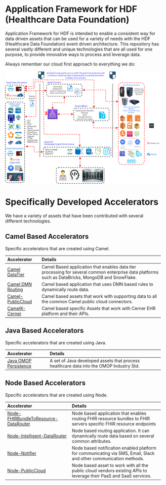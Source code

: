 # Application Framework for HDF (Healthcare Data Foundation)
Application Framework for HDF is intended to enable a consistent way for data driven assets that 
can be used for a variety of needs with the HDF (Healthcare Data Foundation) event driven architecture. This repository has several vastly different and unique technologies that are all used
for one purpose, to provide innovative ways to process and leverage data.

Always remember our cloud first approach to everything we do: <br/>

![iDaaS Data Flow - Detailed.png](https://github.com/Project-Herophilus/Project-Herophilus-Assets/blob/main/images/iDaaS-Platform/Implementations-Gen-CloudAgnostic.png)
<br/>


# Specifically Developed Accelerators
We have a variety of assets that have been contributed with several different technologies.

## Camel Based Accelerators
Specific accelerators that are created using Camel.

| Accelerator                                                                                                                 | Details                                                                                                                                           |
|:----------------------------------------------------------------------------------------------------------------------------|:--------------------------------------------------------------------------------------------------------------------------------------------------| 
| [Camel DataTier](https://github.com/Project-Herophilus/ApplicationFramework-HDF/tree/main/camel-datatier)                   | Camel Based application that enables data tier processing for several common enterprise data platforms such as DataBricks, MongoDB and SnowFlake. |
| [Camel DMN Routing](https://github.com/Project-Herophilus/ApplicationFramework-HDF/tree/main/Camel-DMN-DataRouting) | Camel based application that uses DMN based rules to dynamically route data.                                                                      |
| [Camel-PublicCloud](https://github.com/Project-Herophilus/ApplicationFramework-HDF/tree/main/camel-publiccloud)     | Camel based assets that work with supporting data to all the common Camel public cloud connectors.                                                |
| [CamelK-Cerner](https://github.com/Project-Herophilus/ApplicationFramework-HDF/tree/main/CamelK-Cerner)              | Camel based specific Assets that work with Cerner EHR platform and their APIs.                                                                    |

## Java Based Accelerators
Specific accelerators that are created using Java.

| Accelerator                              | Details |
|:-----------------------------------------|:----------------------------| 
|[Java OMOP Persistence](https://github.com/Project-Herophilus/ApplicationFramework-HDF/tree/main/Java-OMOP-DataPersistence)|A set of Java developed assets that process healthcare data into the OMOP Industry Std.|

## Node Based Accelerators
Specific accelerators that are created using Node.

| Accelerator                                                                                                                                           | Details                                                                                                            |
|:------------------------------------------------------------------------------------------------------------------------------------------------------|:-------------------------------------------------------------------------------------------------------------------| 
| [Node-FHIRBundleToResource-DataRouter](https://github.com/Project-Herophilus/ApplicationFramework-HDF/tree/main/Node-FHIRBundleToResource-DataRouter) | Node based application that enables routing FHIR resource bundles to FHIR servers specific FHIR resource endpoints |
| [Node-Intelligent-DataRouter](https://github.com/Project-Herophilus/ApplicationFramework-HDF/tree/main/Node-Intelligent-DataRouter)                   | Node based routing application. It can dynamically route data based on several common attributes.                  |
| [Node-Notifier](https://github.com/Project-Herophilus/ApplicationFramework-HDF/tree/main/Node-Notifier)                                               | Node based notification enabled platform for communicating via SMS, Email, Slack and other communication methods.  |
| [Node-PublicCloud](https://github.com/Project-Herophilus/ApplicationFramework-HDF/tree/main/Node-PublicCloud)                                         | Node based asset to work with all the public cloud vendors existing APIs to leverage their PaaS and SaaS services. |
